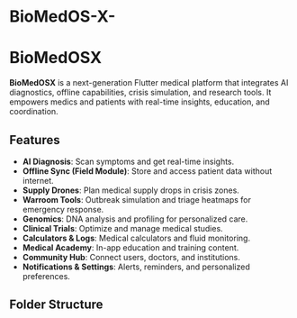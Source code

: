 # BioMedOS-X-
# BioMedOSX

**BioMedOSX** is a next-generation Flutter medical platform that integrates AI diagnostics, offline capabilities, crisis simulation, and research tools. It empowers medics and patients with real-time insights, education, and coordination.

## Features

- **AI Diagnosis**: Scan symptoms and get real-time insights.
- **Offline Sync (Field Module)**: Store and access patient data without internet.
- **Supply Drones**: Plan medical supply drops in crisis zones.
- **Warroom Tools**: Outbreak simulation and triage heatmaps for emergency response.
- **Genomics**: DNA analysis and profiling for personalized care.
- **Clinical Trials**: Optimize and manage medical studies.
- **Calculators & Logs**: Medical calculators and fluid monitoring.
- **Medical Academy**: In-app education and training content.
- **Community Hub**: Connect users, doctors, and institutions.
- **Notifications & Settings**: Alerts, reminders, and personalized preferences.

## Folder Structure